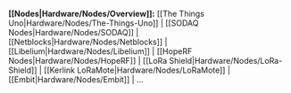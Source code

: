 **[[Nodes|Hardware/Nodes/Overview]]:**
[[The Things Uno|Hardware/Nodes/The-Things-Uno]] |
[[SODAQ Nodes|Hardware/Nodes/SODAQ]] |
[[Netblocks|Hardware/Nodes/Netblocks]] |
[[Libelium|Hardware/Nodes/Libelium]] |
[[HopeRF Nodes|Hardware/Nodes/HopeRF]] |
[[LoRa Shield|Hardware/Nodes/LoRa-Shield]] |
[[Kerlink LoRaMote|Hardware/Nodes/LoRaMote]] |
[[Embit|Hardware/Nodes/Embit]] |
...
